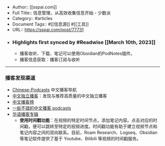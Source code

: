 - Author:: [[sspai.com]]
- Full Title:: 信息管理，从高效收集信息开始 - 少数派
- Category:: #articles
- Document Tags:: #[[信息源]] #[[工具]]
- URL:: https://sspai.com/post/77731
- ### Highlights first synced by #Readwise [[March 10th, 2023]]
    - 播客收听、下载、笔记可以使用Obsidian的PodNotes插件。
    - 播客信息获取：播客订阅与收听
--------------

### 播客发现渠道

* [Chinese-Podcasts](https://sspai.com/link?target=https%3A%2F%2Fgithub.com%2Falaskasquirrel%2FChinese-Podcasts) 中文播客导航
* [中文独立播客](https://sspai.com/link?target=https%3A%2F%2Ftyplog.com%2Fpodlist%2F)：发现与推荐高质量的中文独立播客
* [中文播客榜](https://sspai.com/link?target=https%3A%2F%2Fxyzrank.com%2F%23%2F)
* [一些不错的中文播客 podcasts](https://sspai.com/link?target=https%3A%2F%2Fgithub.com%2Ffffx%2Fawesome-chinese-podcasts)
* [华语播客专辑](https://sspai.com/link?target=https%3A%2F%2Fgithub.com%2FtheJian%2FCollection-of-Chinese-Podcasts)
    - **使用时间戳功能**：在视频的特定时间节点，添加笔记内容。点击对应的时间戳，便可以跳转至特定的视频进度。时间戳功能有助于建立视频节点和笔记内容之间的双向联系。目前，Roam Research、Logseq、Obsidian 等笔记软件提供了基于 Youtube、Bilibili 等视频的时间戳服务。
